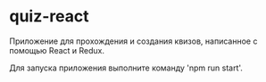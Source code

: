 # quiz-react

Приложение для прохождения и создания квизов, написанное с помощью React и Redux.

Для запуска приложения выполните команду 'npm run start'.